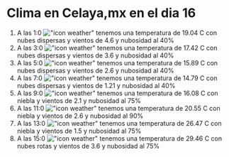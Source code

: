 # Clima en Celaya,mx en el dia 16

1. A las 1:0 !["icon weather"](http://openweathermap.org/img/w/03n.png) tenemos una temperatura de 19.04 C con nubes dispersas y  vientos de 4.6 y nubosidad al 40%
1. A las 3:0 !["icon weather"](http://openweathermap.org/img/w/03n.png) tenemos una temperatura de 17.42 C con nubes dispersas y  vientos de 3.6 y nubosidad al 40%
1. A las 5:0 !["icon weather"](http://openweathermap.org/img/w/03n.png) tenemos una temperatura de 15.89 C con nubes dispersas y  vientos de 2.6 y nubosidad al 40%
1. A las 7:0 !["icon weather"](http://openweathermap.org/img/w/03n.png) tenemos una temperatura de 14.79 C con nubes dispersas y  vientos de 1.21 y nubosidad al 40%
1. A las 9:0 !["icon weather"](http://openweathermap.org/img/w/50d.png) tenemos una temperatura de 16.08 C con niebla y  vientos de 2.1 y nubosidad al 75%
1. A las 11:0 !["icon weather"](http://openweathermap.org/img/w/50d.png) tenemos una temperatura de 20.55 C con niebla y  vientos de 2.6 y nubosidad al 90%
1. A las 13:0 !["icon weather"](http://openweathermap.org/img/w/50d.png) tenemos una temperatura de 26.47 C con niebla y  vientos de 1.5 y nubosidad al 75%
1. A las 15:0 !["icon weather"](http://openweathermap.org/img/w/04d.png) tenemos una temperatura de 29.46 C con nubes rotas y  vientos de 3.6 y nubosidad al 75%

